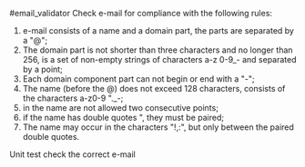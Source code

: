 #email_validator
 Check e-mail for compliance with the following rules:
1. e-mail consists of a name and a domain part, the parts are separated by a "@";
2. The domain part is not shorter than three characters and no longer than 256, is a
set of non-empty strings of characters a-z 0-9_- and separated by a point;
3. Each domain component part can not begin or end with a "-";
4. The name (before the @) does not exceed 128 characters, consists of the characters
a-z0-9 "._-;
5. in the name are not allowed two consecutive points;
6. if the name has double quotes ", they must be paired;
7. The name may occur in the characters "!,:", but only between the paired double quotes.
 
Unit test check the correct e-mail
